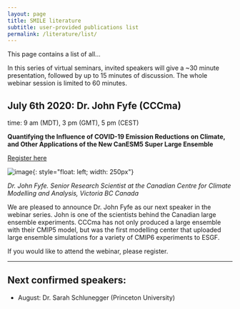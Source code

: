 ```yaml
---
layout: page
title: SMILE literature
subtitle: user-provided publications list
permalink: /literature/list/
---
```


This page contains a list of all...


In this series of virtual seminars, invited speakers will give a ~30 minute presentation, followed by up to 15 minutes of discussion. The whole webinar session is limited to 60 minutes.


## July 6th 2020: Dr. John Fyfe (CCCma)
time: 9 am (MDT), 3 pm (GMT), 5 pm (CEST)

**Quantifying the Influence of COVID-19 Emission Reductions on Climate, and Other Applications of the New CanESM5 Super Large Ensemble**

<div style="text-align:left;">
<a class="btn btn-success" href="https://large-ensemble.github.io/webinars/registration2">Register here</a>
</div>


![image](https://www.lakeheadu.ca/sites/default/files/uploads/111/Fyte.jpg){: style="float: left; width: 250px"}

_Dr. John Fyfe. Senior Research Scientist at the Canadian Centre for Climate Modelling and Analysis, Victoria BC Canada_



We are pleased to announce Dr. John Fyfe as our next speaker in the webinar series. John is one of the scientists behind the Canadian large ensemble experiments. CCCma has not only produced a large ensemble with their CMIP5 model, but was the first modelling center that uploaded large ensemble simulations for a variety of CMIP6 experiments to ESGF.

If you would like to attend the webinar, please register.

---
## Next confirmed speakers:
  - August: Dr. Sarah Schlunegger (Princeton University)
